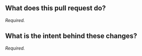 ## What does this pull request do?

_Required._

## What is the intent behind these changes?

_Required._
